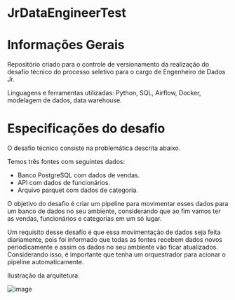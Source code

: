# JrDataEngineerTest

# Informações Gerais

Repositório criado para o controle de versionamento da realização do desafio técnico do processo seletivo para o cargo de Engenheiro de Dados Jr. 

Linguagens e ferramentas utilizadas: Python, SQL, Airflow, Docker, modelagem de dados, data warehouse.

# Especificações do desafio

O desafio técnico consiste na problemática descrita abaixo.

Temos três fontes com seguintes dados:
- Banco PostgreSQL com dados de vendas.
- API com dados de funcionários.
- Arquivo parquet com dados de categoria.

O objetivo do desafio é criar um pipeline para movimentar esses dados para um banco de dados no seu ambiente, considerando que ao fim vamos ter as vendas, funcionários e categorias em um só lugar.

Um requisito desse desafio é que essa movimentação de dados seja feita diariamente, pois foi informado que todas as fontes recebem dados novos periodicamente e assim os dados no seu ambiente vão ficar atualizados. Considerando isso, é importante que tenha um orquestrador para acionar o pipeline automaticamente.

Ilustração da arquitetura:

![image](https://user-images.githubusercontent.com/62032339/198059805-b12e01b7-c113-45c4-a93a-ce6ad5a12ed0.png)
